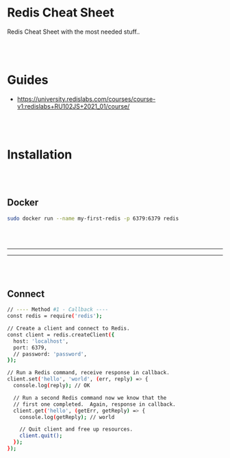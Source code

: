 # Redis Cheat Sheet
Redis Cheat Sheet with the most needed stuff..


<br><br>

# Guides
- https://university.redislabs.com/courses/course-v1:redislabs+RU102JS+2021_01/course/

<br><br>



# Installation


<br><br>


## Docker
```bash
sudo docker run --name my-first-redis -p 6379:6379 redis
```




<br><br>
__________________________________________________
__________________________________________________
<br><br>


## Connect
```bash
// ---- Method #1 - Callback ----
const redis = require('redis');

// Create a client and connect to Redis.
const client = redis.createClient({
  host: 'localhost',
  port: 6379,
  // password: 'password',
});

// Run a Redis command, receive response in callback.
client.set('hello', 'world', (err, reply) => {
  console.log(reply); // OK

  // Run a second Redis command now we know that the
  // first one completed.  Again, response in callback.
  client.get('hello', (getErr, getReply) => {
    console.log(getReply); // world

    // Quit client and free up resources.
    client.quit();
  });
});
```





